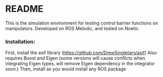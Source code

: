 # README #

This is the simulation environment for testing control barrier functions on manipulators. Developed on ROS Melodic, and tested on Noetic.

### Installation: ###
First, install the asif library (https://github.com/DrewSingletary/asif)
Also requires Boost and Eigen (some versions will cause conflicts when integrating Eigen types, will remove Eigen dependency in the integrator soon.)
Then, install as you would install any ROS package

